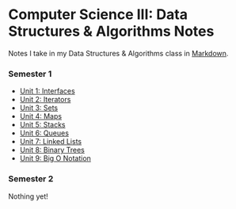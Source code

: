 # Computer Science III: Data Structures & Algorithms Notes

Notes I take in my Data Structures & Algorithms class in [Markdown](https://www.markdownguide.org/getting-started/).

### Semester 1

- [Unit 1: Interfaces](https://cs3.j21.dev/interfaces)
- [Unit 2: Iterators](https://cs3.j21.dev/iterators)
- [Unit 3: Sets](https://cs3.j21.dev/sets)
- [Unit 4: Maps](https://cs3.j21.dev/maps)
- [Unit 5: Stacks](https://cs3.j21.dev/stacks)
- [Unit 6: Queues](https://cs3.j21.dev/queues)
- [Unit 7: Linked Lists](https://cs3.j21.dev/linkedlists)
- [Unit 8: Binary Trees](https://cs3.j21.dev/binarytrees.pdf)
- [Unit 9: Big O Notation](https://cs3.j21.dev/big-o)

### Semester 2

Nothing yet!
